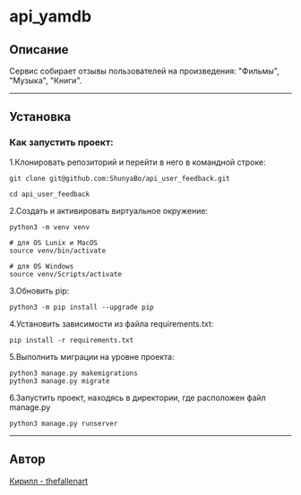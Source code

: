 # api_yamdb
## Описание  <a id="Content"></a> 
Сервис собирает отзывы пользователей на произведения: "Фильмы", "Музыка", "Книги".
___
##  Установка
### Как запустить проект:

1.Клонировать репозиторий и перейти в него в командной строке:

```
git clone git@github.com:ShunyaBo/api_user_feedback.git
```

```
cd api_user_feedback
```

2.Cоздать и активировать виртуальное окружение:

```
python3 -m venv venv
```

```
# для OS Lunix и MacOS
source venv/bin/activate

# для OS Windows
source venv/Scripts/activate
```

3.Обновить pip:

```
python3 -m pip install --upgrade pip
```

4.Установить зависимости из файла requirements.txt:

```
pip install -r requirements.txt
```

5.Выполнить миграции на уровне проекта:

```
python3 manage.py makemigrations
python3 manage.py migrate
```
6.Запустить проект, находясь в директории, где расположен файл manage.py
```
python3 manage.py runserver
```
___
## Автор
[Кирилл - thefallenart](https://github.com/thefallenart)

